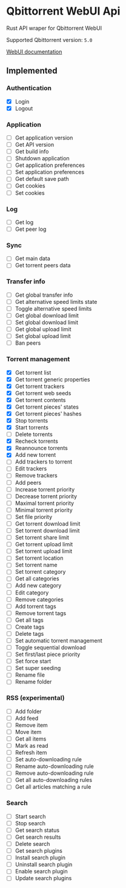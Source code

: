 
# Qbittorrent WebUI Api
Rust API wraper for Qbittorrent WebUI

Supported Qbittorrent version: `5.0`

[WebUI documentation](https://github.com/qbittorrent/qBittorrent/wiki/WebUI-API-(qBittorrent-5.0))

## Implemented
### Authentication
 - [x] Login
 - [x] Logout
### Application
 - [ ] Get application version
 - [ ] Get API version
 - [ ] Get build info
 - [ ] Shutdown application
 - [ ] Get application preferences
 - [ ] Set application preferences
 - [ ] Get default save path
 - [ ] Get cookies
 - [ ] Set cookies
### Log
 - [ ] Get log
 - [ ] Get peer log
### Sync
 - [ ] Get main data
 - [ ] Get torrent peers data
### Transfer info
 - [ ] Get global transfer info
 - [ ] Get alternative speed limits state
 - [ ] Toggle alternative speed limits
 - [ ] Get global download limit
 - [ ] Set global download limit
 - [ ] Get global upload limit
 - [ ] Set global upload limit
 - [ ] Ban peers
### Torrent management
 - [x] Get torrent list
 - [x] Get torrent generic properties
 - [x] Get torrent trackers
 - [x] Get torrent web seeds
 - [x] Get torrent contents
 - [x] Get torrent pieces' states
 - [x] Get torrent pieces' hashes
 - [x] Stop torrents
 - [x] Start torrents
 - [ ] Delete torrents
 - [x] Recheck torrents
 - [x] Reannounce torrents
 - [x] Add new torrent
 - [ ] Add trackers to torrent
 - [ ] Edit trackers
 - [ ] Remove trackers
 - [ ] Add peers
 - [ ] Increase torrent priority
 - [ ] Decrease torrent priority
 - [ ] Maximal torrent priority
 - [ ] Minimal torrent priority
 - [ ] Set file priority
 - [ ] Get torrent download limit
 - [ ] Set torrent download limit
 - [ ] Set torrent share limit
 - [ ] Get torrent upload limit
 - [ ] Set torrent upload limit
 - [ ] Set torrent location
 - [ ] Set torrent name
 - [ ] Set torrent category
 - [ ] Get all categories
 - [ ] Add new category
 - [ ] Edit category
 - [ ] Remove categories
 - [ ] Add torrent tags
 - [ ] Remove torrent tags
 - [ ] Get all tags
 - [ ] Create tags
 - [ ] Delete tags
 - [ ] Set automatic torrent management
 - [ ] Toggle sequential download
 - [ ] Set first/last piece priority
 - [ ] Set force start
 - [ ] Set super seeding
 - [ ] Rename file
 - [ ] Rename folder
### RSS (experimental)
 - [ ] Add folder
 - [ ] Add feed
 - [ ] Remove item
 - [ ] Move item
 - [ ] Get all items
 - [ ] Mark as read
 - [ ] Refresh item
 - [ ] Set auto-downloading rule
 - [ ] Rename auto-downloading rule
 - [ ] Remove auto-downloading rule
 - [ ] Get all auto-downloading rules
 - [ ] Get all articles matching a rule
### Search
 - [ ] Start search
 - [ ] Stop search
 - [ ] Get search status
 - [ ] Get search results
 - [ ] Delete search
 - [ ] Get search plugins
 - [ ] Install search plugin
 - [ ] Uninstall search plugin
 - [ ] Enable search plugin
 - [ ] Update search plugins
